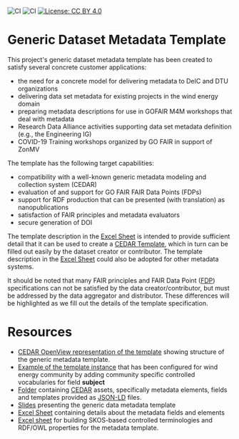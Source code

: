 ![CI](https://github.com/fair-data-collective/generic-dataset-metadata-template/workflows/excel2rdf/badge.svg) ![CI](https://github.com/fair-data-collective/generic-dataset-metadata-template/workflows/cedar-artifacts-fetch/badge.svg) [![License: CC BY 4.0](https://img.shields.io/badge/License-CC%20BY%204.0-lightgrey.svg)](https://creativecommons.org/licenses/by/4.0/)
# Generic Dataset Metadata Template

This project's generic dataset metadata template has been created to satisfy several concrete customer applications:

- the need for a concrete model for delivering metadata to DeIC and DTU organizations
- delivering data set metadata for existing projects in the wind energy domain
- preparing metadata descriptions for use in GOFAIR M4M workshops that deal with metadata
- Research Data Alliance activities supporting data set metadata definition (e.g., the Engineering IG)
- COVID-19 Training workshops organized by GO FAIR in support of ZonMV

The template has the following target capabilities:

- compatibility with a well-known generic metadata modeling and collection system (CEDAR)
- evaluation of and support for GO FAIR FAIR Data Points (FDPs)
- support for RDF production that can be presented (with translation) as nanopublications
- satisfaction of FAIR principles and metadata evaluators
- secure generation of DOI

The template description in the [Excel Sheet](./template-description.xlsx) is intended to provide sufficient detail that it can be used to create a [CEDAR Template](https://openview.metadatacenter.org/templates/https:%2F%2Frepo.metadatacenter.org%2Ftemplates%2Fc33e855c-4d25-457b-aa97-19b7093493b8),
which in turn can be filled out easily by the dataset creator or contributor.
The template description in the [Excel Sheet](./template-description.xlsx) could also be adopted for other metadata systems.

It should be noted that many FAIR principles and FAIR Data Point ([FDP](https://www.go-fair.org/how-to-go-fair/fair-data-point/)) specifications can not be satisfied by the data creator/contributor,
but must be addressed by the data aggregator and distributor.
These differences will be highlighted as we fill out the details of the template specification.

# Resources
- [CEDAR OpenView representation of the template](https://openview.metadatacenter.org/templates/https:%2F%2Frepo.metadatacenter.org%2Ftemplates%2Fdd6231ef-5890-48cb-9621-04c5b5577c1e) showing structure of the generic metadata template.
- [Example of the template instance](https://openview.metadatacenter.org/template-instances/https:%2F%2Frepo.metadatacenter.org%2Ftemplate-instances%2F33b76e0c-b09d-4742-9b2d-70aaaa408345) that has been configured for wind energy community by adding community specific controlled vocabularies for field **subject**
- [Folder](./cedar/assets) containing [CEDAR](https://cedar.metadatacenter.org/) assets, specifically metadata elements, fields and templates provided as [JSON-LD](https://json-ld.org/) files.
- [Slides](./template-presentation.pdf) presenting the generic data metadata template
- [Excel Sheet](./template-description.xlsx) containing details about the metadata fields and elements
- [Excel sheet](./ontology/dataset-voc.xlsx) for building SKOS-based controlled terminologies and RDF/OWL properties for the metadata template.
